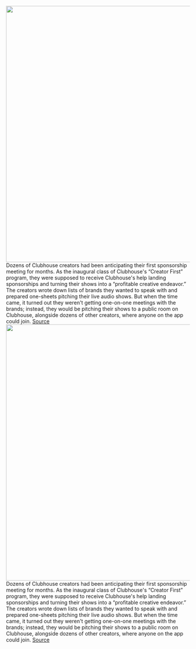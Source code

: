 <img src='https://cdn.vox-cdn.com/thumbor/2jzJ9IZN8v99TYk3ftU_qq2tMHM=/0x0:3000x2000/1200x675/filters:focal(1260x760:1740x1240)/cdn.vox-cdn.com/uploads/chorus_image/image/69919480/Image_from_iOS__1_.0.jpg' width='700px' /><br/>
Dozens of Clubhouse creators had been anticipating their first sponsorship meeting for months. As the inaugural class of Clubhouse's “Creator First” program, they were supposed to receive Clubhouse's help landing sponsorships and turning their shows into a “profitable creative endeavor.” The creators wrote down lists of brands they wanted to speak with and prepared one-sheets pitching their live audio shows. But when the time came, it turned out they weren't getting one-on-one meetings with the brands; instead, they would be pitching their shows to a public room on Clubhouse, alongside dozens of other creators, where anyone on the app could join.
<a href='https://www.theverge.com/2021/9/28/22696403/clubhouse-creators-first-sponsorship-program'> Source <a/><img src='https://cdn.vox-cdn.com/thumbor/2jzJ9IZN8v99TYk3ftU_qq2tMHM=/0x0:3000x2000/1200x675/filters:focal(1260x760:1740x1240)/cdn.vox-cdn.com/uploads/chorus_image/image/69919480/Image_from_iOS__1_.0.jpg' width='700px' /><br/>
Dozens of Clubhouse creators had been anticipating their first sponsorship meeting for months. As the inaugural class of Clubhouse's “Creator First” program, they were supposed to receive Clubhouse's help landing sponsorships and turning their shows into a “profitable creative endeavor.” The creators wrote down lists of brands they wanted to speak with and prepared one-sheets pitching their live audio shows. But when the time came, it turned out they weren't getting one-on-one meetings with the brands; instead, they would be pitching their shows to a public room on Clubhouse, alongside dozens of other creators, where anyone on the app could join.
<a href='https://www.theverge.com/2021/9/28/22696403/clubhouse-creators-first-sponsorship-program'> Source <a/>